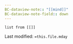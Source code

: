 ```yaml
---
BC-dataview-note:: "[[mind]]"
BC-dataview-note-field:: down
---
```

```dataview
list from [[]]
```


Last modified: `=this.file.mday`